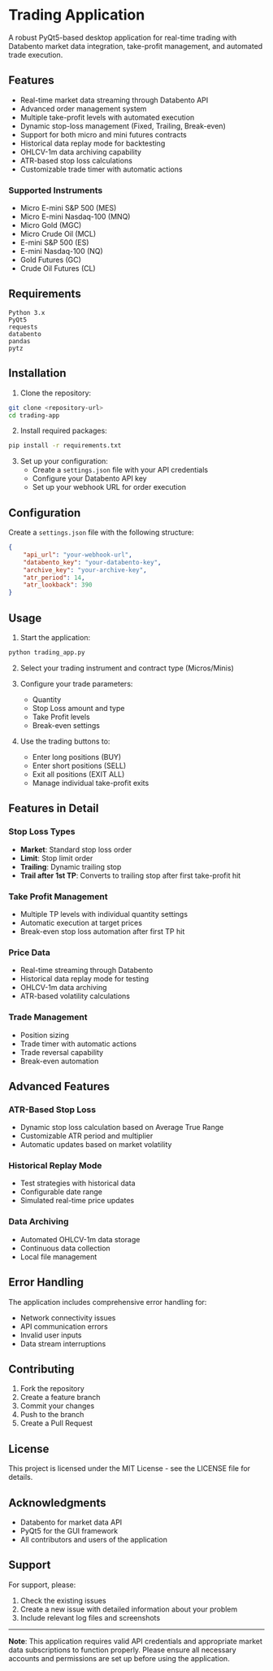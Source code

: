 # Trading Application

A robust PyQt5-based desktop application for real-time trading with Databento market data integration, take-profit management, and automated trade execution.

## Features

- Real-time market data streaming through Databento API
- Advanced order management system
- Multiple take-profit levels with automated execution
- Dynamic stop-loss management (Fixed, Trailing, Break-even)
- Support for both micro and mini futures contracts
- Historical data replay mode for backtesting
- OHLCV-1m data archiving capability
- ATR-based stop loss calculations
- Customizable trade timer with automatic actions

### Supported Instruments
- Micro E-mini S&P 500 (MES)
- Micro E-mini Nasdaq-100 (MNQ)
- Micro Gold (MGC)
- Micro Crude Oil (MCL)
- E-mini S&P 500 (ES)
- E-mini Nasdaq-100 (NQ)
- Gold Futures (GC)
- Crude Oil Futures (CL)

## Requirements

```
Python 3.x
PyQt5
requests
databento
pandas
pytz
```

## Installation

1. Clone the repository:
```bash
git clone <repository-url>
cd trading-app
```

2. Install required packages:
```bash
pip install -r requirements.txt
```

3. Set up your configuration:
   - Create a `settings.json` file with your API credentials
   - Configure your Databento API key
   - Set up your webhook URL for order execution

## Configuration

Create a `settings.json` file with the following structure:
```json
{
    "api_url": "your-webhook-url",
    "databento_key": "your-databento-key",
    "archive_key": "your-archive-key",
    "atr_period": 14,
    "atr_lookback": 390
}
```

## Usage

1. Start the application:
```bash
python trading_app.py
```

2. Select your trading instrument and contract type (Micros/Minis)

3. Configure your trade parameters:
   - Quantity
   - Stop Loss amount and type
   - Take Profit levels
   - Break-even settings

4. Use the trading buttons to:
   - Enter long positions (BUY)
   - Enter short positions (SELL)
   - Exit all positions (EXIT ALL)
   - Manage individual take-profit exits

## Features in Detail

### Stop Loss Types
- **Market**: Standard stop loss order
- **Limit**: Stop limit order
- **Trailing**: Dynamic trailing stop
- **Trail after 1st TP**: Converts to trailing stop after first take-profit hit

### Take Profit Management
- Multiple TP levels with individual quantity settings
- Automatic execution at target prices
- Break-even stop loss automation after first TP hit

### Price Data
- Real-time streaming through Databento
- Historical data replay mode for testing
- OHLCV-1m data archiving
- ATR-based volatility calculations

### Trade Management
- Position sizing
- Trade timer with automatic actions
- Trade reversal capability
- Break-even automation

## Advanced Features

### ATR-Based Stop Loss
- Dynamic stop loss calculation based on Average True Range
- Customizable ATR period and multiplier
- Automatic updates based on market volatility

### Historical Replay Mode
- Test strategies with historical data
- Configurable date range
- Simulated real-time price updates

### Data Archiving
- Automated OHLCV-1m data storage
- Continuous data collection
- Local file management

## Error Handling

The application includes comprehensive error handling for:
- Network connectivity issues
- API communication errors
- Invalid user inputs
- Data stream interruptions

## Contributing

1. Fork the repository
2. Create a feature branch
3. Commit your changes
4. Push to the branch
5. Create a Pull Request

## License

This project is licensed under the MIT License - see the LICENSE file for details.

## Acknowledgments

- Databento for market data API
- PyQt5 for the GUI framework
- All contributors and users of the application

## Support

For support, please:
1. Check the existing issues
2. Create a new issue with detailed information about your problem
3. Include relevant log files and screenshots

---

**Note**: This application requires valid API credentials and appropriate market data subscriptions to function properly. Please ensure all necessary accounts and permissions are set up before using the application.